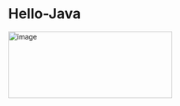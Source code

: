 # Hello-Java
<img width="332" height="135" alt="image" src="https://github.com/user-attachments/assets/5903e02b-7fb1-46c4-8ddd-123bedae33a2" />
